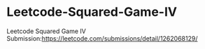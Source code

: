# Leetcode-Squared-Game-IV
Leetcode Squared Game IV
Submission:https://leetcode.com/submissions/detail/1262068129/
